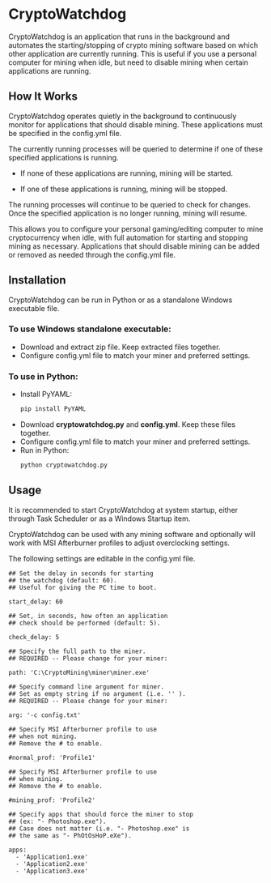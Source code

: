 # CryptoWatchdog

CryptoWatchdog is an application that runs in the background and automates the starting/stopping of crypto mining software based on which other application are currently running. This is useful if you use a personal computer for mining when idle, but need to disable mining when certain applications are running.

## How It Works

CryptoWatchdog operates quietly in the background to continuously monitor for applications that should disable mining. These applications must be specified in the config.yml file.

The currently running processes will be queried to determine if one of these specified applications is running.

* If none of these applications are running, mining will be started.

* If one of these applications is running, mining will be stopped.

The running processes will continue to be queried to check for changes. Once the specified application is no longer running, mining will resume.

This allows you to configure your personal gaming/editing computer to mine cryptocurrency when idle, with full automation for starting and stopping mining as necessary. Applications that should disable mining can be added or removed as needed through the config.yml file.

## Installation
CryptoWatchdog can be run in Python or as a standalone Windows executable file.

### To use Windows standalone executable:
- Download and extract zip file. Keep extracted files together.
- Configure config.yml file to match your miner and preferred settings.


### To use in Python:
- Install PyYAML:
    ```bash
    pip install PyYAML
    ```
- Download **cryptowatchdog.py** and **config.yml**. Keep these files together.
- Configure config.yml file to match your miner and preferred settings.
- Run in Python:
    ```bash
    python cryptowatchdog.py
    ```


## Usage

It is recommended to start CryptoWatchdog at system startup, either through Task Scheduler or as a Windows Startup item.

CryptoWatchdog can be used with any mining software and optionally will work with MSI Afterburner profiles to adjust overclocking settings.

The following settings are editable in the config.yml file.

```
## Set the delay in seconds for starting
## the watchdog (default: 60).
## Useful for giving the PC time to boot.

start_delay: 60

## Set, in seconds, how often an application
## check should be performed (default: 5).

check_delay: 5

## Specify the full path to the miner.
## REQUIRED -- Please change for your miner:

path: 'C:\CryptoMining\miner\miner.exe'

## Specify command line argument for miner.
## Set as empty string if no argument (i.e. '' ).
## REQUIRED -- Please change for your miner:

arg: '-c config.txt'

## Specify MSI Afterburner profile to use
## when not mining.
## Remove the # to enable.

#normal_prof: 'Profile1'

## Specify MSI Afterburner profile to use
## when mining.
## Remove the # to enable.

#mining_prof: 'Profile2'

## Specify apps that should force the miner to stop
## (ex: "- Photoshop.exe").
## Case does not matter (i.e. "- Photoshop.exe" is
## the same as "- PhOtOsHoP.eXe").

apps:
  - 'Application1.exe'
  - 'Application2.exe'
  - 'Application3.exe'
```